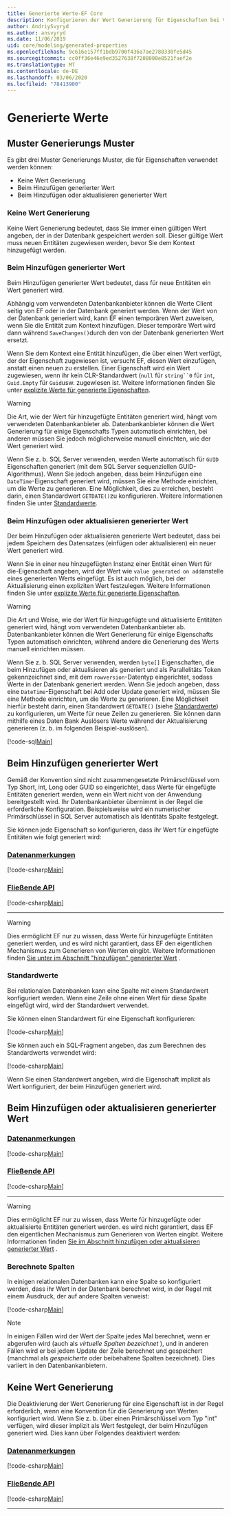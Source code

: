 ```yaml
---
title: Generierte Werte-EF Core
description: Konfigurieren der Wert Generierung für Eigenschaften bei Verwendung von Entity Framework Core
author: AndriySvyryd
ms.author: ansvyryd
ms.date: 11/06/2019
uid: core/modeling/generated-properties
ms.openlocfilehash: 9c616e157ff1bdb9700f436a7ae2788330fe5d45
ms.sourcegitcommit: cc0ff36e46e9ed3527638f7208000e8521faef2e
ms.translationtype: MT
ms.contentlocale: de-DE
ms.lasthandoff: 03/06/2020
ms.locfileid: "78413900"
---
```

# <a name="generated-values"></a>Generierte Werte

## <a name="value-generation-patterns"></a>Muster Generierungs Muster

Es gibt drei Muster Generierungs Muster, die für Eigenschaften verwendet werden können:

* Keine Wert Generierung
* Beim Hinzufügen generierter Wert
* Beim Hinzufügen oder aktualisieren generierter Wert

### <a name="no-value-generation"></a>Keine Wert Generierung

Keine Wert Generierung bedeutet, dass Sie immer einen gültigen Wert angeben, der in der Datenbank gespeichert werden soll. Dieser gültige Wert muss neuen Entitäten zugewiesen werden, bevor Sie dem Kontext hinzugefügt werden.

### <a name="value-generated-on-add"></a>Beim Hinzufügen generierter Wert

Beim Hinzufügen generierter Wert bedeutet, dass für neue Entitäten ein Wert generiert wird.

Abhängig vom verwendeten Datenbankanbieter können die Werte Client seitig von EF oder in der Datenbank generiert werden. Wenn der Wert von der Datenbank generiert wird, kann EF einen temporären Wert zuweisen, wenn Sie die Entität zum Kontext hinzufügen. Dieser temporäre Wert wird dann während `SaveChanges()`durch den von der Datenbank generierten Wert ersetzt.

Wenn Sie dem Kontext eine Entität hinzufügen, die über einen Wert verfügt, der der Eigenschaft zugewiesen ist, versucht EF, diesen Wert einzufügen, anstatt einen neuen zu erstellen. Einer Eigenschaft wird ein Wert zugewiesen, wenn ihr kein CLR-Standardwert (`null` für `string``0` für `int`, `Guid.Empty` für `Guid`usw. zugewiesen ist. Weitere Informationen finden Sie unter [explizite Werte für generierte Eigenschaften](../saving/explicit-values-generated-properties.md).

> [!WARNING]
> Die Art, wie der Wert für hinzugefügte Entitäten generiert wird, hängt vom verwendeten Datenbankanbieter ab. Datenbankanbieter können die Wert Generierung für einige Eigenschafts Typen automatisch einrichten, bei anderen müssen Sie jedoch möglicherweise manuell einrichten, wie der Wert generiert wird.
>
> Wenn Sie z. b. SQL Server verwenden, werden Werte automatisch für `GUID` Eigenschaften generiert (mit dem SQL Server sequenziellen GUID-Algorithmus). Wenn Sie jedoch angeben, dass beim Hinzufügen eine `DateTime`-Eigenschaft generiert wird, müssen Sie eine Methode einrichten, um die Werte zu generieren. Eine Möglichkeit, dies zu erreichen, besteht darin, einen Standardwert `GETDATE()`zu konfigurieren. Weitere Informationen finden Sie unter [Standardwerte](relational/default-values.md).

### <a name="value-generated-on-add-or-update"></a>Beim Hinzufügen oder aktualisieren generierter Wert

Der beim Hinzufügen oder aktualisieren generierte Wert bedeutet, dass bei jedem Speichern des Datensatzes (einfügen oder aktualisieren) ein neuer Wert generiert wird.

Wenn Sie in einer neu hinzugefügten Instanz einer Entität einen Wert für die-Eigenschaft angeben, wird der Wert wie `value generated on add`anstelle eines generierten Werts eingefügt. Es ist auch möglich, bei der Aktualisierung einen expliziten Wert festzulegen. Weitere Informationen finden Sie unter [explizite Werte für generierte Eigenschaften](../saving/explicit-values-generated-properties.md).

> [!WARNING]
> Die Art und Weise, wie der Wert für hinzugefügte und aktualisierte Entitäten generiert wird, hängt vom verwendeten Datenbankanbieter ab. Datenbankanbieter können die Wert Generierung für einige Eigenschafts Typen automatisch einrichten, während andere die Generierung des Werts manuell einrichten müssen.
>
> Wenn Sie z. b. SQL Server verwenden, werden `byte[]` Eigenschaften, die beim Hinzufügen oder aktualisieren als generiert und als Parallelitäts Token gekennzeichnet sind, mit dem `rowversion`-Datentyp eingerichtet, sodass Werte in der Datenbank generiert werden. Wenn Sie jedoch angeben, dass eine `DateTime`-Eigenschaft bei Add oder Update generiert wird, müssen Sie eine Methode einrichten, um die Werte zu generieren. Eine Möglichkeit hierfür besteht darin, einen Standardwert `GETDATE()` (siehe [Standardwerte](relational/default-values.md)) zu konfigurieren, um Werte für neue Zeilen zu generieren. Sie können dann mithilfe eines Daten Bank Auslösers Werte während der Aktualisierung generieren (z. b. im folgenden Beispiel-auslösen).
>
> [!code-sql[Main](../../../samples/core/Modeling/FluentAPI/ValueGeneratedOnAddOrUpdate.sql)]

## <a name="value-generated-on-add"></a>Beim Hinzufügen generierter Wert

Gemäß der Konvention sind nicht zusammengesetzte Primärschlüssel vom Typ Short, int, Long oder GUID so eingerichtet, dass Werte für eingefügte Entitäten generiert werden, wenn ein Wert nicht von der Anwendung bereitgestellt wird. Ihr Datenbankanbieter übernimmt in der Regel die erforderliche Konfiguration. Beispielsweise wird ein numerischer Primärschlüssel in SQL Server automatisch als Identitäts Spalte festgelegt.

Sie können jede Eigenschaft so konfigurieren, dass ihr Wert für eingefügte Entitäten wie folgt generiert wird:

### <a name="data-annotations"></a>[Datenanmerkungen](#tab/data-annotations)

[!code-csharp[Main](../../../samples/core/Modeling/DataAnnotations/ValueGeneratedOnAdd.cs?name=ValueGeneratedOnAdd&highlight=5)]

### <a name="fluent-api"></a>[Fließende API](#tab/fluent-api)

[!code-csharp[Main](../../../samples/core/Modeling/FluentAPI/ValueGeneratedOnAdd.cs?name=ValueGeneratedOnAdd&highlight=5)]

***

> [!WARNING]
> Dies ermöglicht EF nur zu wissen, dass Werte für hinzugefügte Entitäten generiert werden, und es wird nicht garantiert, dass EF den eigentlichen Mechanismus zum Generieren von Werten eingibt. Weitere Informationen finden [Sie unter im Abschnitt "hinzufügen" generierter Wert](#value-generated-on-add) .

### <a name="default-values"></a>Standardwerte

Bei relationalen Datenbanken kann eine Spalte mit einem Standardwert konfiguriert werden. Wenn eine Zeile ohne einen Wert für diese Spalte eingefügt wird, wird der Standardwert verwendet.

Sie können einen Standardwert für eine Eigenschaft konfigurieren:

[!code-csharp[Main](../../../samples/core/Modeling/FluentAPI/DefaultValue.cs?name=DefaultValue&highlight=5)]

Sie können auch ein SQL-Fragment angeben, das zum Berechnen des Standardwerts verwendet wird:

[!code-csharp[Main](../../../samples/core/Modeling/FluentAPI/DefaultValueSql.cs?name=DefaultValueSql&highlight=5)]

Wenn Sie einen Standardwert angeben, wird die Eigenschaft implizit als Wert konfiguriert, der beim Hinzufügen generiert wird.

## <a name="value-generated-on-add-or-update"></a>Beim Hinzufügen oder aktualisieren generierter Wert

### <a name="data-annotations"></a>[Datenanmerkungen](#tab/data-annotations)

[!code-csharp[Main](../../../samples/core/Modeling/DataAnnotations/ValueGeneratedOnAddOrUpdate.cs?name=ValueGeneratedOnAddOrUpdate&highlight=5)]

### <a name="fluent-api"></a>[Fließende API](#tab/fluent-api)

[!code-csharp[Main](../../../samples/core/Modeling/FluentAPI/ValueGeneratedOnAddOrUpdate.cs?name=ValueGeneratedOnAddOrUpdate&highlight=5)]

***

> [!WARNING]
> Dies ermöglicht EF nur zu wissen, dass Werte für hinzugefügte oder aktualisierte Entitäten generiert werden. es wird nicht garantiert, dass EF den eigentlichen Mechanismus zum Generieren von Werten eingibt. Weitere Informationen finden [Sie im Abschnitt hinzufügen oder aktualisieren generierter Wert](#value-generated-on-add-or-update) .

### <a name="computed-columns"></a>Berechnete Spalten

In einigen relationalen Datenbanken kann eine Spalte so konfiguriert werden, dass ihr Wert in der Datenbank berechnet wird, in der Regel mit einem Ausdruck, der auf andere Spalten verweist:

[!code-csharp[Main](../../../samples/core/Modeling/FluentAPI/ComputedColumn.cs?name=ComputedColumn&highlight=5)]

> [!NOTE]
> In einigen Fällen wird der Wert der Spalte jedes Mal berechnet, wenn er abgerufen wird (auch als *virtuelle* *Spalten bezeichnet* ), und in anderen Fällen wird er bei jedem Update der Zeile berechnet und gespeichert (manchmal als *gespeicherte* oder beibehaltene Spalten bezeichnet). Dies variiert in den Datenbankanbietern.

## <a name="no-value-generation"></a>Keine Wert Generierung

Die Deaktivierung der Wert Generierung für eine Eigenschaft ist in der Regel erforderlich, wenn eine Konvention für die Generierung von Werten konfiguriert wird. Wenn Sie z. b. über einen Primärschlüssel vom Typ "int" verfügen, wird dieser implizit als Wert festgelegt, der beim Hinzufügen generiert wird. Dies kann über Folgendes deaktiviert werden:

### <a name="data-annotations"></a>[Datenanmerkungen](#tab/data-annotations)

[!code-csharp[Main](../../../samples/core/Modeling/DataAnnotations/ValueGeneratedNever.cs?name=ValueGeneratedNever&highlight=3)]

### <a name="fluent-api"></a>[Fließende API](#tab/fluent-api)

[!code-csharp[Main](../../../samples/core/Modeling/FluentAPI/ValueGeneratedNever.cs?name=ValueGeneratedNever&highlight=5)]

***

